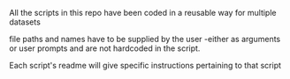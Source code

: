 All the scripts in this repo have been coded in a reusable way for multiple datasets

file paths and names have to be supplied by the user -either as arguments or user prompts and are not hardcoded in the script.

Each script's readme will give specific instructions pertaining to that script
